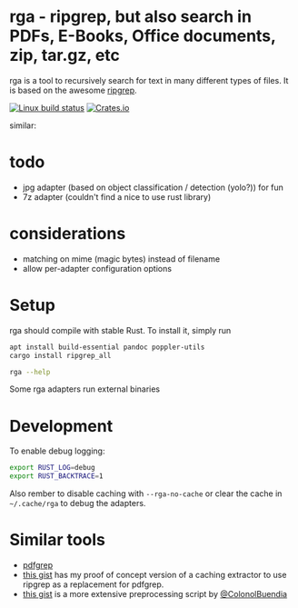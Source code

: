# rga - ripgrep, but also search in PDFs, E-Books, Office documents, zip, tar.gz, etc

rga is a tool to recursively search for text in many different types of files. It is based on the awesome [ripgrep](https://github.com/BurntSushi/ripgrep).

[![Linux build status](https://travis-ci.org/phiresky/ripgrep_all.svg)](https://travis-ci.org/BurntSushi/ripgrep)
[![Crates.io](https://img.shields.io/crates/v/ripgrep_all.svg)](https://crates.io/crates/ripgrep_all)

similar:

# todo

- jpg adapter (based on object classification / detection (yolo?)) for fun
- 7z adapter (couldn't find a nice to use rust library)

# considerations

- matching on mime (magic bytes) instead of filename
- allow per-adapter configuration options

# Setup

rga should compile with stable Rust. To install it, simply run

```bash
apt install build-essential pandoc poppler-utils
cargo install ripgrep_all

rga --help
```

Some rga adapters run external binaries

# Development

To enable debug logging:

```bash
export RUST_LOG=debug
export RUST_BACKTRACE=1
```

Also rember to disable caching with `--rga-no-cache` or clear the cache in `~/.cache/rga` to debug the adapters.

# Similar tools

- [pdfgrep](https://pdfgrep.org/)
- [this gist](https://gist.github.com/phiresky/5025490526ba70663ab3b8af6c40a8db) has my proof of concept version of a caching extractor to use ripgrep as a replacement for pdfgrep.
- [this gist](https://gist.github.com/ColonolBuendia/314826e37ec35c616d70506c38dc65aa) is a more extensive preprocessing script by [@ColonolBuendia](https://github.com/ColonolBuendia)
